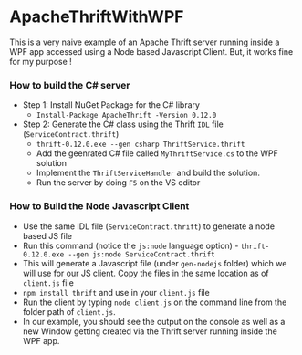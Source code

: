 # ApacheThriftWithWPF
This is a very naive example of an Apache Thrift server running inside a WPF app accessed using a Node based Javascript Client. But, it works fine for my purpose !

### How to build the C# server
- Step 1: Install NuGet Package for the C# library 
	- `Install-Package ApacheThrift -Version 0.12.0`
- Step 2: Generate the C# class using the Thrift `IDL` file (`ServiceContract.thrift`)
	- `thrift-0.12.0.exe --gen csharp ThriftService.thrift`
	- Add the geenrated C# file called `MyThriftService.cs` to the WPF solution
	- Implement the `ThriftServiceHandler` and build the solution.
	- Run the server by doing `F5` on the VS editor

### How to Build the Node Javascript Client
- Use the same IDL file (`ServiceContract.thrift`) to generate a node based JS file
- Run this command (notice the `js:node` language option) - `thrift-0.12.0.exe --gen js:node ServiceContract.thrift`
- This will generate a Javascript file (under `gen-nodejs` folder) which we will use for our JS client. Copy the files in the same location as of `client.js` file
- `npm install thrift` and use in your `client.js` file
- Run the client by typing  `node client.js` on the command line from the folder path of  `client.js`.
- In our example, you should see the output on the console as well as a new Window getting created via the Thrift server running inside the WPF app. 


